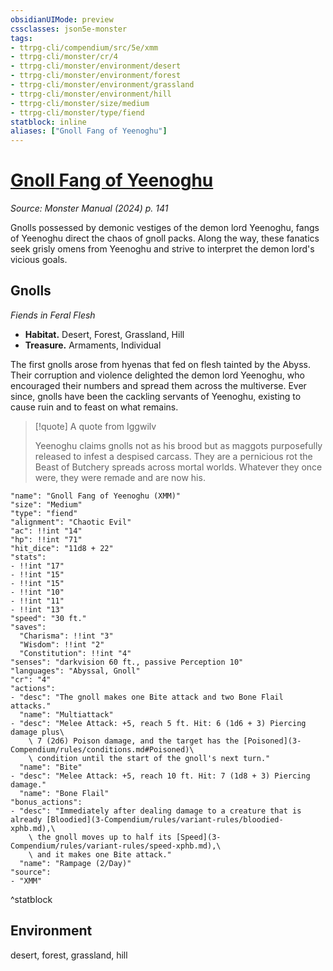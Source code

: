 ```yaml
---
obsidianUIMode: preview
cssclasses: json5e-monster
tags:
- ttrpg-cli/compendium/src/5e/xmm
- ttrpg-cli/monster/cr/4
- ttrpg-cli/monster/environment/desert
- ttrpg-cli/monster/environment/forest
- ttrpg-cli/monster/environment/grassland
- ttrpg-cli/monster/environment/hill
- ttrpg-cli/monster/size/medium
- ttrpg-cli/monster/type/fiend
statblock: inline
aliases: ["Gnoll Fang of Yeenoghu"]
---
```

# [Gnoll Fang of Yeenoghu](3-Compendium\bestiary\fiend/gnoll-fang-of-yeenoghu-xmm.md)
*Source: Monster Manual (2024) p. 141*  

Gnolls possessed by demonic vestiges of the demon lord Yeenoghu, fangs of Yeenoghu direct the chaos of gnoll packs. Along the way, these fanatics seek grisly omens from Yeenoghu and strive to interpret the demon lord's vicious goals.

## Gnolls

*Fiends in Feral Flesh*

- **Habitat.** Desert, Forest, Grassland, Hill  
- **Treasure.** Armaments, Individual  

The first gnolls arose from hyenas that fed on flesh tainted by the Abyss. Their corruption and violence delighted the demon lord Yeenoghu, who encouraged their numbers and spread them across the multiverse. Ever since, gnolls have been the cackling servants of Yeenoghu, existing to cause ruin and to feast on what remains.

> [!quote] A quote from Iggwilv  
> 
> Yeenoghu claims gnolls not as his brood but as maggots purposefully released to infest a despised carcass. They are a pernicious rot the Beast of Butchery spreads across mortal worlds. Whatever they once were, they were remade and are now his.


```statblock
"name": "Gnoll Fang of Yeenoghu (XMM)"
"size": "Medium"
"type": "fiend"
"alignment": "Chaotic Evil"
"ac": !!int "14"
"hp": !!int "71"
"hit_dice": "11d8 + 22"
"stats":
- !!int "17"
- !!int "15"
- !!int "15"
- !!int "10"
- !!int "11"
- !!int "13"
"speed": "30 ft."
"saves":
  "Charisma": !!int "3"
  "Wisdom": !!int "2"
  "Constitution": !!int "4"
"senses": "darkvision 60 ft., passive Perception 10"
"languages": "Abyssal, Gnoll"
"cr": "4"
"actions":
- "desc": "The gnoll makes one Bite attack and two Bone Flail attacks."
  "name": "Multiattack"
- "desc": "Melee Attack: +5, reach 5 ft. Hit: 6 (1d6 + 3) Piercing damage plus\
    \ 7 (2d6) Poison damage, and the target has the [Poisoned](3-Compendium/rules/conditions.md#Poisoned)\
    \ condition until the start of the gnoll's next turn."
  "name": "Bite"
- "desc": "Melee Attack: +5, reach 10 ft. Hit: 7 (1d8 + 3) Piercing damage."
  "name": "Bone Flail"
"bonus_actions":
- "desc": "Immediately after dealing damage to a creature that is already [Bloodied](3-Compendium/rules/variant-rules/bloodied-xphb.md),\
    \ the gnoll moves up to half its [Speed](3-Compendium/rules/variant-rules/speed-xphb.md),\
    \ and it makes one Bite attack."
  "name": "Rampage (2/Day)"
"source":
- "XMM"
```
^statblock

## Environment

desert, forest, grassland, hill